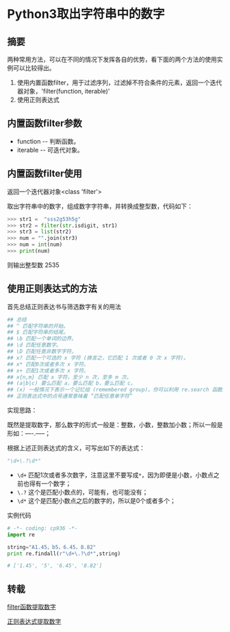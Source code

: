 # Python3取出字符串中的数字

## 摘要

两种常用方法，可以在不同的情况下发挥各自的优势，看下面的两个方法的使用实例可以比较得出。

1. 使用内置函数filter，用于过滤序列，过滤掉不符合条件的元素，返回一个迭代器对象，'filter(function, iterable)'
2. 使用正则表达式

## 内置函数filter参数

- function -- 判断函数。
- iterable -- 可迭代对象。

## 内置函数filter使用

返回一个迭代器对象<class 'filter'>

取出字符串中的数字，组成数字字符串，并转换成整型数，代码如下：

```python
>>> str1 =  "sss2g53h5g"
>>> str2 = filter(str.isdigit, str1)
>>> str3 = list(str2)
>>> num = "".join(str3)
>>> num = int(num)
>>> print(num)
```

则输出整型数 2535

## 使用正则表达式的方法

首先总结正则表达书与筛选数字有关的用法

```python
## 总结
## ^ 匹配字符串的开始。
## $ 匹配字符串的结尾。
## \b 匹配一个单词的边界。
## \d 匹配任意数字。
## \D 匹配任意非数字字符。
## x? 匹配一个可选的 x 字符 (换言之，它匹配 1 次或者 0 次 x 字符)。
## x* 匹配0次或者多次 x 字符。
## x+ 匹配1次或者多次 x 字符。
## x{n,m} 匹配 x 字符，至少 n 次，至多 m 次。
## (a|b|c) 要么匹配 a，要么匹配 b，要么匹配 c。
## (x) 一般情况下表示一个记忆组 (remembered group)。你可以利用 re.search 函数返回对象的 groups() 函数获取它的值。
## 正则表达式中的点号通常意味着 “匹配任意单字符”
```

实现思路：

既然是提取数字，那么数字的形式一般是：整数，小数，整数加小数；所以一般是形如：—-.—–；

根据上述正则表达式的含义，可写出如下的表达式：

```python
"\d+\.?\d*"
```

* `\d+` 匹配1次或者多次数字，注意这里不要写成`*`，因为即便是小数，小数点之前也得有一个数字；
* `\.?` 这个是匹配小数点的，可能有，也可能没有；
* `\d*` 这个是匹配小数点之后的数字的，所以是0个或者多个；

实例代码

```python
# -*- coding: cp936 -*-
import re

string="A1.45，b5，6.45，8.82"
print re.findall(r"\d+\.?\d*",string)

# ['1.45', '5', '6.45', '8.82']
```

## 转载

[filter函数提取数字](https://blog.csdn.net/tyttytzhz/article/details/85072878)

[正则表达式提取数字](https://blog.csdn.net/tyttytzhz/article/details/85072878)

